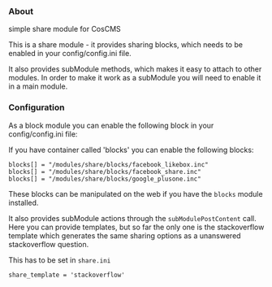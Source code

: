 ### About

simple share module for CosCMS

This is a share module - it provides sharing blocks, which needs to be enabled 
in your config/config.ini file. 

It also provides subModule methods, which makes it easy to attach to other 
modules. In order to make it work as a subModule you will need to enable it
in a main module. 

### Configuration

As a block module you can enable the following block in your config/config.ini
file: 

If you have container called 'blocks' you can enable the following blocks: 

    blocks[] = "/modules/share/blocks/facebook_likebox.inc"
    blocks[] = "/modules/share/blocks/facebook_share.inc"
    blocks[] = "/modules/share/blocks/google_plusone.inc"

These blocks can be manipulated on the web if you have the `blocks` module 
installed. 

It also provides subModule actions through the `subModulePostContent` call. 
Here you can provide templates, but so far the only one is the stackoverflow
template which generates the same sharing options as a unanswered 
stackoverflow question. 

This has to be set in `share.ini` 

    share_template = 'stackoverflow'